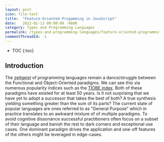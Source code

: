 ```yaml
---
layout: post
icon: file-text
title:  "Feature-Oriented Progamming in JavaScript"
date:   2022-02-13 00:00:00 -0600
category: Types and Programming Languages
permalink: /types-and-programming-languages/feature-oriented-programming-in-javascript
commentThreadId: -1
---
```


* TOC
{:toc}

## Introduction

The <abbr title="The spirit of the times">zeitgeist</abbr> of programming languages remain a
dance/struggle between the Functional and Object-Oriented paradigms. We can see this via numerous
popularity indices such as the [TIOBE index](https://www.tiobe.com/tiobe-index/). Both of these paradigms
have existed for at least 50 years. Is it not surprising that we have yet to adopt a successor that takes
the best of both? A true synthesis yielding something greater than the sum of its parts? The current
state of popular languages are ones referred to as "General Purpose" which in practice translates to
an awkward mixture of of multiple paradigms. To avoid cognitive dissonance successful practitioners often
focus on a subset of their language and banish the rest to dark corners and exceptional use cases. One
dominant paradigm drives the application and one-off features of the others might be leveraged in edge-cases.

<!--
In this article I will show you: the essence of these two paradigms, why they aren't directly compatible,
design patterns each uses to exceed its limitations, and a proper synthesis of both which introduces a new
programming paradigm.
-->

<!--
## Functional Programming

In Functional Programming (FP) the most important idea is mapping inputs to outputs: a function. Programs
consist of functional abstractions, compositions, and applications. They are first-class entities that can be passed as arguments and returned as results. While this sounds simple there is not a single language
representing this paradigm. It is a nation with many tribes. Some emphasize
[Lazy-Evaluation](https://en.wikipedia.org/wiki/Lazy_evaluation) and others
[Eager-Evaluation](https://en.wikipedia.org/wiki/Evaluation_strategy#Eager_evaluation). There are also
debates over allowing side-effects such as assignment or not, nuances of syntax, and many more differences. Representative languages of this paradigm include: Haskell, Racket, and F#.

Here is an example functional program in JavaScript for calculating fibonacci numbers:

```js
const fib = (n) => {
    if(n < 2)
        return n
    else
        return fib(n - 1) + fib(n - 2)
}

fib(12) // 144
```

## Object-Oriented Programming

Object-Oriented Programming (OOP) could be said to be all about "objects" but sadly this paradigm suffers
from significant Balkanization where the warring tribes of languages differ in many aspects in more
significant ways than Functional Programming does. Even the term OOP itself is debated.

The best definition I have found is from the textbook
[Types and Programming Languages](https://www.cis.upenn.edu/~bcpierce/tapl/) by Benjamin Pierce:

An Object-Oriented Programming language often (but not always) has the following features:

1. Multiple representations: The object dictates what code is executed, often at runtime using dynamic dispatch
2. Encapsulation: Hiding of internal representation and providing a limited interface for access.
3. Subtyping: Interface sharing
4. Inheritance: Implementation sharing of shared interfaces. Generally done through classes or delegation
5. Open recursion: The ability of a method to refer to other methods of itself before/after they are defined.
(keyword `this` in JavaScript, `self` in Python, `my` in Perl, etc.)

Representative languages of this paradigm vary wildly. Some of the pillars of this paradigm include:
Smalltalk, Self, Eiffel, BETA, Modula-3

Here is an example object-oriented program in JavaScript for calculating fibonacci numbers:

```js
class Int {
    constructor(n) { this.n = n }

    fib() {
        if(this.n < 2)
            return this.n
        else
            return new Int(this.n - 1).fib() + new Int(this.n - 2).fib()
    }
}

new Int(12).fib() // 144
```

## The Expression Problem

To state it another way:

In Functional Programming I have an operation (a function) and when provided a context (data as an argument)
I can derive a result.

In Object-Oriented Programming I have a context (an object) and when an operation (a method) is chosen I can
derive a result.

These approaches are [dual](https://en.wikipedia.org/wiki/Duality_(mathematics)) to one another and can express
the same algorithms in their own way, though not necessarily as efficiently depending on the details.

So why not just pick one of the two paradigms and be done with the whole affair?

### Hutton's Razor

## Final Tagless

## Object Algebras

## Synthesis: Feature Oriented Programming


## Conclusion

## References

- https://oleksandrmanzyuk.wordpress.com/2014/06/18/from-object-algebras-to-finally-tagless-interpreters-2/
- https://www.haskellforall.com/2021/01/the-visitor-pattern-is-essentially-same.html
- http://w3future.com/weblog/stories/2008/06/16/adtinjs.xml

## Further Reading

- [Objects Have Failed](https://web.archive.org/web/20060115002041/https://www.dreamsongs.com/ObjectsHaveFailedNarrative.html)
- [Objects have not failed](https://web.archive.org/web/20181220100301/https://www.dreamsongs.com/ObjectsHaveNotFailedNarr.html)
- [Why Functional Programming Matters](https://www.cse.chalmers.se/~rjmh/Papers/whyfp.pdf)
- [Why calculating is better than scheming](https://www.cs.kent.ac.uk/people/staff/dat/miranda/wadler87.pdf)
- [Hutton's Razor(s)](https://jfdm.github.io/post/2019-12-04-Razor.html)
- [Constructors Considered Harmful](https://gbracha.blogspot.com/2007/06/constructors-considered-harmful.html)
- [Object Initialization and Construction Revisited](https://gbracha.blogspot.com/2007/08/object-initialization-and-construction.html)

-->
<!--
```ts
type Exp = Lit | Add
type Lit = { tag: 'Lit', value: number }
type Add = { tag: 'Add', left: Exp, right: Exp }

const evaluate = (exp: Exp): number => 
    exp.tag == 'Lit' ? exp.value :
    evaluate(exp.left) + evaluate(exp.right)

// 7 = 4 + (2 + 1)
const expSeven: Exp = { tag: 'Add', 
    left: { tag: 'Lit', value: 4 },
    right: { tag: 'Add', 
        left: { tag: 'Lit', value: 2 },
        right: { tag: 'Lit', value: 1 }
    }
}

// 7
const seven = evaluate(expSeven)
```


## Introduction

At the time of this writing Object-Oriented Programming (OOP) remains the [most popular](https://www.tiobe.com/tiobe-index/) paradigm.
Following closely behind are number of functional programming languages. This state of affairs should not be surprising as both approaches have delivered
us from a [quagmire](https://en.wikipedia.org/wiki/Software_crisis) of
[spaghetti code](https://en.wikipedia.org/wiki/Spaghetti_code) and near insurmountable engineering problems of the time. As our
ambitions have grown and our projects more sophisticated the limits of these two paradigms become increasingly apparent. Surprisingly these limitations
continue to be uncommon knowledge among these languages' practitioners.

## Hutton's Razor

{TODO}

## The Limits of Object Oriented Programming

```typescript
// Data types
interface IExpType { }
interface ILitType extends IExpType { value: number }
interface IAddType extends IExpType { left: IExpType, right: IExpType }

// Data "Constructors" (aka Introduction rules)
class Lit implements ILitType { 
    constructor(public value: number) { }
}
class Add implements IAddType {
    constructor(public left: IExpType, public right: IExpType) { }
}

// Expression instance. 4 + (2 + 1)
let expSeven: IExpType = new Add(new Lit(4), new Add(new Lit(2), new Lit(1)))
```

{TODO}

## The Limits of Functional Programming

```typescript
// Data types
type ExpType = LitType | AddType
type LitType = { _brand: 'Lit', value: number }
type AddType = { _brand: 'Add', left: ExpType, right: ExpType }

// Data "Constructors" (aka Introduction rules)
function Lit(value: number): LitType { 
    return { _brand: 'Lit', value }
}
function Add(left: ExpType, right: ExpType): AddType {
    return { _brand: 'Add', left, right }
}

// Expression instance. 4 + (2 + 1)
let expSeven: ExpType = Add(Lit(4), Add(Lit(2), Lit(1)))
```

{TODO}

## A Dual Constraint

{TODO}

## What Lies Beyond

{TODO}

## Further Reading

* [Objects Have Not Failed](https://www.dreamsongs.com/ObjectsHaveNotFailedNarr.html)
* [Objects Have Failed](https://www.dreamsongs.com/ObjectsHaveFailedNarrative.html)
* [Why Functional Programming Matters](https://www.cs.kent.ac.uk/people/staff/dat/miranda/whyfp90.pdf)

## Notes

* https://www.ibm.com/developerworks/java/library/j-clojure-protocols/index.html?ca=drs-
* https://www.slideshare.net/rlaemmel/the-expression-problem-as-part-of-the-the-ptt-lecture
* https://duckduckgo.com/?q=%22The+Expression+Problem%22+in+prolog&t=brave&ia=web
* https://duckduckgo.com/?q=%22The+Expression+Problem%22+in+SQL&t=brave&ia=web
* https://jfdm.github.io/post/2019-12-04-Razor.html
* https://medium.com/javascript-scene/abstract-data-types-and-the-software-crisis-671ea7fc72e7
* https://en.wikipedia.org/wiki/Software_crisis
* https://en.wikipedia.org/wiki/Object-oriented_programming
* Show the trade-off table
  * How does that change if visitor pattern is used?
    * Design Patterns are bug reports against your language
* "closures are a poor man's objects" --Christian Queinnec
* "objects are a poor man's closures" --Norman Adams
* Objects and closures are equivalent
* "Objects are state data with attached behavior; Closures are behaviors with attached state data" -- Peter Norvig
* "A closure is an object that supports exactly one method: ‘apply’" --Guy Steele
* "A closure is an object with a single method, an object is a closure with multiple methods. -- Erik Meijer "
* Closure:
  * A lexical environment
  * Free variables in that environment

https://secure.wikimedia.org/wikipedia/en/wiki/Closure_%28computer_science%29 

====================================================================================

## The Limits of Expressiveness

TODO: ...

The expression problem for a language has five requirements:

1. Define and extend both data variants and operations
2. Strong Static typing
3. No modification or duplication of existing code
4. Separate compilation and type checking
5. The ability to compose independent extensions

The classic example to work with this is referred to as "Hutton's Razor"
which is simply a language consisting only of integers and addition.

=========================

...

A little more verbose than needed in both examples but you can see how they
align in intent.

Using these two representations as a starting point we can start to extend it.

First by adding a new operation "evaluate". For the Functional approach this is
trivial:

```typescript
// Operation type
type EvalType = (exp: ExpType) => number

// Data "Destructor" (aka Elimination rule)
let evaluate: EvalType = (exp: ExpType) => 
    exp._brand == 'Lit' ? exp.value :
    exp._brand == 'Add' ? evaluate(exp.left) + evaluate(exp.right) :
    NaN

// evaluate(4 + (2 + 1)) => 7
let seven: number = evaluate(expSeven)
```

So far so good. Now let's try the same in the OO style:

-->